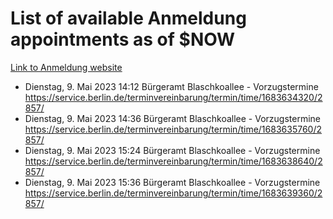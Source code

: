 # List of available Anmeldung appointments as of $NOW
[Link to Anmeldung website](https://service.berlin.de/terminvereinbarung/termin/tag.php?termin=1&anliegen[]=120686&dienstleisterlist=122210,122217,327316,122219,327312,122227,327314,122231,327346,122243,327348,122254,122252,329742,122260,329745,122262,329748,122271,327278,122273,327274,122277,327276,330436,122280,327294,122282,327290,122284,327292,122291,327270,122285,327266,122286,327264,122296,327268,150230,329760,122297,327286,122294,327284,122312,329763,122314,329775,122304,327330,122311,327334,122309,327332,317869,122281,327352,122279,329772,122283,122276,327324,122274,327326,122267,329766,122246,327318,122251,327320,122257,327322,122208,327298,122226,327300&herkunft=http%3A%2F%2Fservice.berlin.de%2Fdienstleistung%2F120686%2F)
- Dienstag, 9. Mai 2023 14:12 Bürgeramt Blaschkoallee - Vorzugstermine https://service.berlin.de/terminvereinbarung/termin/time/1683634320/2857/
- Dienstag, 9. Mai 2023 14:36 Bürgeramt Blaschkoallee - Vorzugstermine https://service.berlin.de/terminvereinbarung/termin/time/1683635760/2857/
- Dienstag, 9. Mai 2023 15:24 Bürgeramt Blaschkoallee - Vorzugstermine https://service.berlin.de/terminvereinbarung/termin/time/1683638640/2857/
- Dienstag, 9. Mai 2023 15:36 Bürgeramt Blaschkoallee - Vorzugstermine https://service.berlin.de/terminvereinbarung/termin/time/1683639360/2857/
